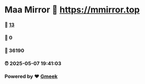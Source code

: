 # Maa Mirror :link: https://mmirror.top 
### :page_facing_up: [13](https://mmirror.top/tag.html) 
### :speech_balloon: 0 
### :hibiscus: 36190 
### :alarm_clock: 2025-05-07 19:41:03 
### Powered by :heart: [Gmeek](https://github.com/Meekdai/Gmeek)
